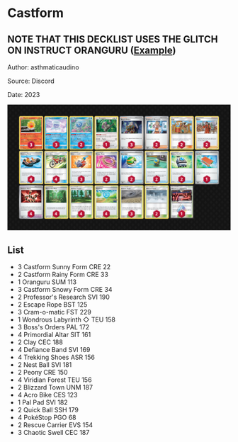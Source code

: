 # Castform

## NOTE THAT THIS DECKLIST USES THE GLITCH ON INSTRUCT ORANGURU ([Example](https://twitter.com/kinoita_shiro/status/1667139351086792704))

Author: asthmaticaudino

Source: Discord

Date: 2023

![decklist](../../images/SVI/Castform/1-%20Castform.png)

## List

* 3 Castform Sunny Form CRE 22
* 2 Castform Rainy Form CRE 33
* 1 Oranguru SUM 113
* 3 Castform Snowy Form CRE 34
* 2 Professor's Research SVI 190
* 2 Escape Rope BST 125
* 3 Cram-o-matic FST 229
* 1 Wondrous Labyrinth ◇ TEU 158
* 3 Boss's Orders PAL 172
* 4 Primordial Altar SIT 161
* 2 Clay CEC 188
* 4 Defiance Band SVI 169
* 4 Trekking Shoes ASR 156
* 2 Nest Ball SVI 181
* 2 Peony CRE 150
* 4 Viridian Forest TEU 156
* 2 Blizzard Town UNM 187
* 4 Acro Bike CES 123
* 1 Pal Pad SVI 182
* 2 Quick Ball SSH 179
* 4 PokéStop PGO 68
* 2 Rescue Carrier EVS 154
* 3 Chaotic Swell CEC 187
